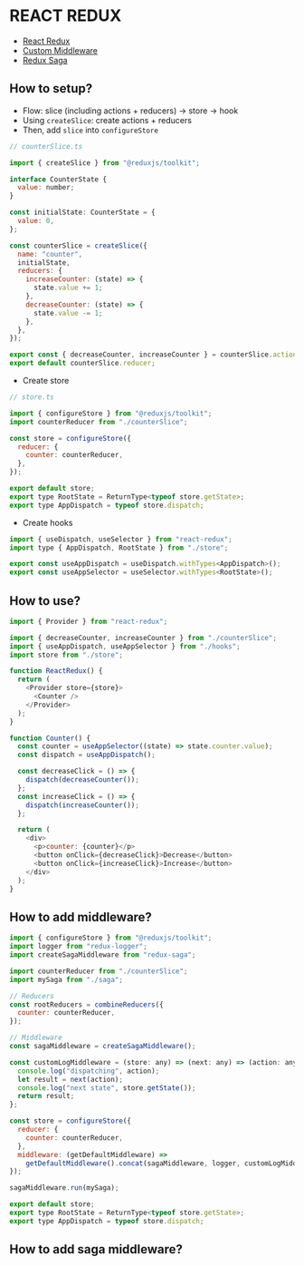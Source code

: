 # REACT REDUX

- [React Redux](https://react-redux.js.org/tutorials/quick-start)
- [Custom Middleware](https://redux.js.org/understanding/history-and-design/middleware#the-final-approach)
- [Redux Saga](https://redux-saga.js.org)

## How to setup?

- Flow: slice (including actions + reducers) -> store -> hook
- Using `createSlice`: create actions + reducers
- Then, add `slice` into `configureStore`

```js
// counterSlice.ts

import { createSlice } from "@reduxjs/toolkit";

interface CounterState {
  value: number;
}

const initialState: CounterState = {
  value: 0,
};

const counterSlice = createSlice({
  name: "counter",
  initialState,
  reducers: {
    increaseCounter: (state) => {
      state.value += 1;
    },
    decreaseCounter: (state) => {
      state.value -= 1;
    },
  },
});

export const { decreaseCounter, increaseCounter } = counterSlice.actions;
export default counterSlice.reducer;
```

- Create store

```js
// store.ts

import { configureStore } from "@reduxjs/toolkit";
import counterReducer from "./counterSlice";

const store = configureStore({
  reducer: {
    counter: counterReducer,
  },
});

export default store;
export type RootState = ReturnType<typeof store.getState>;
export type AppDispatch = typeof store.dispatch;
```

- Create hooks

```js
import { useDispatch, useSelector } from "react-redux";
import type { AppDispatch, RootState } from "./store";

export const useAppDispatch = useDispatch.withTypes<AppDispatch>();
export const useAppSelector = useSelector.withTypes<RootState>();

```

## How to use?

```js
import { Provider } from "react-redux";

import { decreaseCounter, increaseCounter } from "./counterSlice";
import { useAppDispatch, useAppSelector } from "./hooks";
import store from "./store";

function ReactRedux() {
  return (
    <Provider store={store}>
      <Counter />
    </Provider>
  );
}

function Counter() {
  const counter = useAppSelector((state) => state.counter.value);
  const dispatch = useAppDispatch();

  const decreaseClick = () => {
    dispatch(decreaseCounter());
  };
  const increaseClick = () => {
    dispatch(increaseCounter());
  };

  return (
    <div>
      <p>counter: {counter}</p>
      <button onClick={decreaseClick}>Decrease</button>
      <button onClick={increaseClick}>Increase</button>
    </div>
  );
}
```

## How to add middleware?

```js
import { configureStore } from "@reduxjs/toolkit";
import logger from "redux-logger";
import createSagaMiddleware from "redux-saga";

import counterReducer from "./counterSlice";
import mySaga from "./saga";

// Reducers
const rootReducers = combineReducers({
  counter: counterReducer,
});

// Middleware
const sagaMiddleware = createSagaMiddleware();

const customLogMiddleware = (store: any) => (next: any) => (action: any) => {
  console.log("dispatching", action);
  let result = next(action);
  console.log("next state", store.getState());
  return result;
};

const store = configureStore({
  reducer: {
    counter: counterReducer,
  },
  middleware: (getDefaultMiddleware) =>
    getDefaultMiddleware().concat(sagaMiddleware, logger, customLogMiddleware),
});

sagaMiddleware.run(mySaga);

export default store;
export type RootState = ReturnType<typeof store.getState>;
export type AppDispatch = typeof store.dispatch;
```

## How to add saga middleware?

